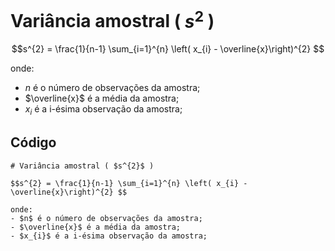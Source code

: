 # Variância amostral ( $s^{2}$ )

$$s^{2} = \frac{1}{n-1} \sum_{i=1}^{n} \left( x_{i} - \overline{x}\right)^{2} $$

onde:
- $n$ é o número de observações da amostra;
- $\overline{x}$ é a média da amostra;
- $x_{i}$ é a i-ésima observação da amostra;

## Código

```
# Variância amostral ( $s^{2}$ )

$$s^{2} = \frac{1}{n-1} \sum_{i=1}^{n} \left( x_{i} - \overline{x}\right)^{2} $$

onde:
- $n$ é o número de observações da amostra;
- $\overline{x}$ é a média da amostra;
- $x_{i}$ é a i-ésima observação da amostra;
```